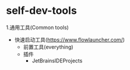 # self-dev-tools

1.通用工具(Common tools)

- 快速启动工具(https://www.flowlauncher.com/)
  - 前置工具(everything)
  - 插件
    - JetBrainslDEProjects
